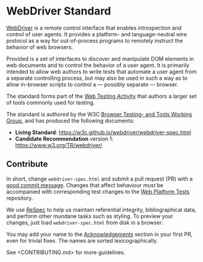 WebDriver Standard
==================

[WebDriver] is a remote control interface that enables introspection
and control of user agents.  It provides a platform- and language-neutral
wire protocol as a way for out-of-process programs to remotely
instruct the behavior of web browsers.

Provided is a set of interfaces to discover and manipulate DOM
elements in web documents and to control the behavior of a user
agent. It is primarily intended to allow web authors to write tests
that automate a user agent from a separate controlling process, but
may also be used in such a way as to allow in-browser scripts to
control a — possibly separate — browser.

The standard forms part of the [Web Testing Activity] that authors
a larger set of tools commonly used for testing.

The standard is authored by the W3C [Browser Testing- and Tools
Working Group], and has produced the following documents:

  * **Living Standard**: https://w3c.github.io/webdriver/webdriver-spec.html
  * **Candidate Recommendation** version 1: https://www.w3.org/TR/webdriver/

[WebDriver]: https://w3c.github.io/webdriver/webdriver-spec.html
[Web Testing Activity]: https://www.w3.org/testing/Activity
[Browser Testing- and Tools Working Group]: https://www.w3.org/testing/browser/


Contribute
----------

In short, change `webdriver-spec.html` and submit a pull request
(PR) with a [good commit message].  Changes that affect behaviour
_must_ be accompanied with corresponding test changes to the [Web
Platform Tests] repository.

We use [ReSpec] to help us maintain referential integrity,
bibliographical data, and perform other mundane tasks such as
styling.  To preview your changes, just load `webdriver-spec.html`
from disk in a browser.

You may add your name to the [Acknowledgements] section in your
first PR, even for trivial fixes.  The names are sorted lexicographically.

See <CONTRIBUTING.md> for more guidelines.

[good commit message]: https://github.com/erlang/otp/wiki/Writing-good-commit-messages
[Acknowledgements]: https://w3c.github.io/webdriver/webdriver-spec.html#acknowledgements
[Web Platform Tests]: https://github.com/w3c/web-platform-tests/tree/master/webdriver
[ReSpec]: https://github.com/w3c/respec/wiki
